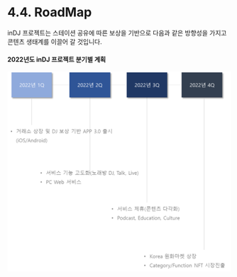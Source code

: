 # 4.4. RoadMap

inDJ 프로젝트는 스테이션 공유에 따른 보상을 기반으로 다음과 같은 방향성을 가지고 콘텐츠 생태계를 이끌어 갈 것입니다.

#### 2022년도 inDJ 프로젝트 분기별 계획

![](<../.gitbook/assets/image (6).png>)
